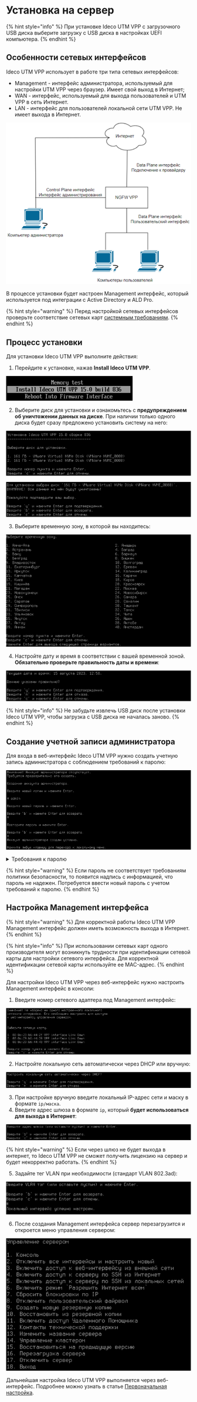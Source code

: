 # Установка на сервер

{% hint style="info" %}
При установке Ideco UTM VPP с загрузочного USB диска выберите загрузку с USB диска в настройках UEFI компьютера.
{% endhint %}

## Особенности сетевых интерфейсов
Ideco UTM VPP использует в работе три типа сетевых интерфейсов:
* Management - интерфейс администратора, используемый для настройки UTM VPP через браузер. Имеет свой выход в Интернет;
* WAN - интерфейс, используемый для выхода пользователей и UTM VPP в сеть Интернет.
* LAN - интерфейс для пользователей локальной сети UTM VPP. Не имеет выхода в Интернет.

![](../.gitbook/assets/setup.png)

В процессе установки будет настроен Management интерфейс, который используется под интеграции с Active Directory и ALD Pro.

{% hint style="warning" %}
Перед настройкой сетевых интерфейсов проверьте соответствие сетевых карт [системным требованиям](../general/data-update-source-utm-vpp.md).
{% endhint %}

## Процесс установки
Для установки Ideco UTM VPP выполните действия:
1. Перейдите к установке, нажав **Install Ideco UTM VPP**.

![](../.gitbook/assets/setup11.png)

2. Выберите диск для установки и ознакомьтесь с **предупреждением об уничтожении данных на диске**. При наличии только одного диска будет сразу предложено установить систему на него:

![](../.gitbook/assets/setup1.png)

![](../.gitbook/assets/setup2.png)

3. Выберите временную зону, в которой вы находитесь:

![](../.gitbook/assets/setup3.png)

4. Настройте дату и время в соответствии с вашей временной зоной. **Обязательно проверьте правильность даты и времени**:

![](../.gitbook/assets/setup4.png)

{% hint style="info" %}
Не забудьте извлечь USB диск после установки Ideco UTM VPP, чтобы загрузка с USB диска не началась заново.
{% endhint %}

## Создание учетной записи администратора

Для входа в веб-интерфейс Ideco UTM VPP нужно создать учетную запись администратора с соблюдением требований к паролю:

![](../.gitbook/assets/setup5.png)

<details>
<summary>Требования к паролю</summary>

* **Минимальная длина пароля** - 10 символов;
* **Cодержит только строчные и заглавные латинские буквы**;
* **Содержит цифры**;
* **Содержит специальные символы** (! # $ % & ' * + и другие).
</details>

{% hint style="warning" %}
Если пароль не соответствует требованиям политики безопасности, то появится надпись с информацией, что пароль не надежен. Потребуется ввести новый пароль с учетом требований к паролю.
{% endhint %}

## Настройка Management интерфейса 

{% hint style="warning" %}
Для корректной работы Ideco UTM VPP Management интерфейс должен иметь возможность выхода в Интернет.
{% endhint %}


{% hint style="info" %}
При использовании сетевых карт одного производителя могут возникнуть трудности при идентификации сетевой карты для настройки сетевого интерфейса.
Для корректной идентификации сетевой карты используйте ее MAC-адрес.
{% endhint %}

Для настройки Ideco UTM VPP через веб-интерфейс нужно настроить Management интерфейс в консоли: 

1. Введите номер сетевого адаптера под Management интерфейс:

![](../.gitbook/assets/setup6.png)

2. Настройте локальную сеть автоматически через DHCP или вручную:

![](../.gitbook/assets/setup7.png)

3. При настройке вручную введите локальный IP-адрес сети и маску в формате `ip/маска`.
4. Введите адрес шлюза в формате `ip`, который **будет использоваться для выхода в Интернет**:

![](../.gitbook/assets/setup8.png)

{% hint style="warning" %}
Если через шлюз не будет выхода в интернет, то Ideco UTM VPP не сможет получить лицензию на сервер и будет некорректно работать.
{% endhint %}

5. Задайте тег VLAN при необходимости (стандарт VLAN 802.3ad):

![](../.gitbook/assets/setup9.png)

6. После создания Management интерфейса cервер перезагрузится и откроется меню управления сервером:

![](../.gitbook/assets/setup10.png)

Дальнейшая настройка Ideco UTM VPP выполняется через веб-интерфейс. Подробнее можно узнать в статье [Первоначальная настройка](../initial-setup/initial-setup-web.md).